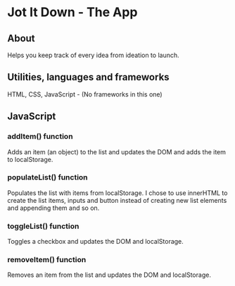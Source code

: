# Jot It Down - The App

## About

Helps you keep track of every idea from ideation to launch.

## Utilities, languages and frameworks

HTML, CSS, JavaScript - (No frameworks in this one)

## JavaScript

### addItem() function

Adds an item (an object) to the list and updates the DOM and adds the item to localStorage.

### populateList() function

Populates the list with items from localStorage. I chose to use innerHTML to create the list items, inputs and button instead of creating new list elements and appending them and
so on.

### toggleList() function

Toggles a checkbox and updates the DOM and localStorage.

### removeItem() function

Removes an item from the list and updates the DOM and localStorage.
